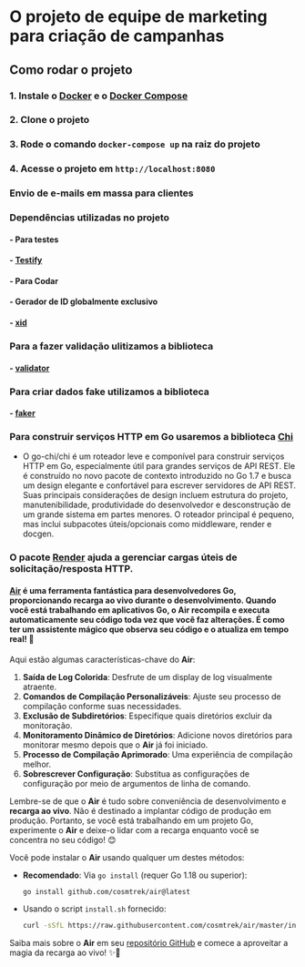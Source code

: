 # O projeto de equipe de marketing para criação de campanhas

## Como rodar o projeto

### 1. Instale o [Docker](https://docs.docker.com/install/) e o [Docker Compose](https://docs.docker.com/compose/install/)

### 2. Clone o projeto

### 3. Rode o comando `docker-compose up` na raiz do projeto

### 4. Acesse o projeto em `http://localhost:8080`

### Envio de e-mails em massa para clientes

### Dependências utilizadas no projeto

#### - Para testes
#### - [Testify](https://github.com/stretchr/testify)

#### - Para Codar
#### - Gerador de ID globalmente exclusivo
#### - [xid](https://github.com/rs/xid)

### Para a fazer validação ulitizamos a biblioteca 
#### - [validator](https://pkg.go.dev/github.com/go-playground/validator/v10)

### Para criar dados fake utilizamos a biblioteca 
#### - [faker](https://pkg.go.dev/github.com/jaswdr/faker)

### Para construir serviços HTTP em Go usaremos a biblioteca [Chi](https://github.com/go-chi/chi)

- O go-chi/chi é um roteador leve e componível para construir serviços HTTP em Go, 
especialmente útil para grandes serviços de API REST. 
Ele é construído no novo pacote de contexto introduzido no Go 1.7 
e busca um design elegante e confortável para escrever servidores de API REST. 
Suas principais considerações de design incluem estrutura do projeto, manutenibilidade, produtividade do desenvolvedor e desconstrução de um grande sistema em partes menores. O roteador principal é pequeno, 
mas inclui subpacotes úteis/opcionais como middleware, render e docgen.

### O pacote [**Render**](https://github.com/go-chi/render) ajuda a gerenciar cargas úteis de solicitação/resposta HTTP.


#### [**Air**](https://github.com/cosmtrek/air) é uma ferramenta fantástica para desenvolvedores Go, proporcionando **recarga ao vivo** durante o desenvolvimento. Quando você está trabalhando em aplicativos Go, o **Air** recompila e executa automaticamente seu código toda vez que você faz alterações. É como ter um assistente mágico que observa seu código e o atualiza em tempo real! 🚀

Aqui estão algumas características-chave do **Air**:

1. **Saída de Log Colorida**: Desfrute de um display de log visualmente atraente.
2. **Comandos de Compilação Personalizáveis**: Ajuste seu processo de compilação conforme suas necessidades.
3. **Exclusão de Subdiretórios**: Especifique quais diretórios excluir da monitoração.
4. **Monitoramento Dinâmico de Diretórios**: Adicione novos diretórios para monitorar mesmo depois que o **Air** já foi iniciado.
5. **Processo de Compilação Aprimorado**: Uma experiência de compilação melhor.
6. **Sobrescrever Configuração**: Substitua as configurações de configuração por meio de argumentos de linha de comando.

Lembre-se de que o **Air** é tudo sobre conveniência de desenvolvimento e **recarga ao vivo**. Não é destinado a implantar código de produção em produção. Portanto, se você está trabalhando em um projeto Go, experimente o **Air** e deixe-o lidar com a recarga enquanto você se concentra no seu código! 😊

Você pode instalar o **Air** usando qualquer um destes métodos:

- **Recomendado**: Via `go install` (requer Go 1.18 ou superior):
    ```bash
    go install github.com/cosmtrek/air@latest
    ```

- Usando o script `install.sh` fornecido:
    ```bash
    curl -sSfL https://raw.githubusercontent.com/cosmtrek/air/master/install.sh | sh -s -- -b $(go env GOPATH)/bin
    ```

Saiba mais sobre o **Air** em seu [repositório GitHub](https://github.com/cosmtrek/air) e comece a aproveitar a magia da recarga ao vivo! ✨👟